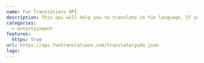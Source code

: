 ```yaml
---
name: Fun Translations API
description: This api will help you to translate in fun language. If you are a fan of minions, this api is for you.
categories:
  - entertainment
features:
  https: true
url: https://api.funtranslations.com/translate/yoda.json
logo:
---
```

